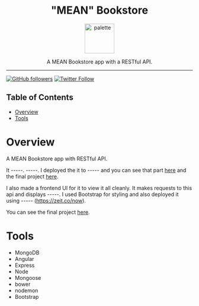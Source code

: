 <div align="center">
<h1>"MEAN" Bookstore</h1>

<a href="https://www.emojione.com/emoji/1f4da">
<img height="80" width="80" alt="palette" src="https://user-images.githubusercontent.com/26611339/41866354-dfb50a8a-787d-11e8-8177-b660bd67ea31.png" />
</a>

<p> A MEAN Bookstore app with a RESTful API. </p>
</div>

<hr />

[![GitHub followers](https://img.shields.io/github/followers/christiandavidturner.svg?style=social&label=Follow)](http://github.com/christiandavidturner) [![Twitter Follow](https://img.shields.io/twitter/follow/imcdt.svg?style=social&label=Follow)](https://twitter.com/imcdt)

## Table of Contents

- [Overview](#overview)
- [Tools](#tools)

# Overview

A MEAN Bookstore app with RESTful API.

It -----. -----. I deployed the it to ----- and you can see that part [here](#) and the final project [here](#).

I also made a frontend UI for it to view it all cleanly. It makes requests to this api and displays -----. I used Bootstrap for styling and also deployed it using -----  (https://zeit.co/now).

You can see the final project [here](#).

# Tools

- MongoDB
- Angular
- Express
- Node
- Mongoose
- bower
- nodemon
- Bootstrap
